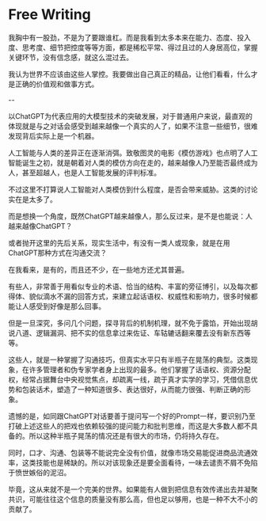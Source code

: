 

# Free Writing

我胸中有一股劲，不是为了要跟谁杠。而是我看到太多本来在能力、态度、投入度、思考度、细节把控度等等方面，都是稀松平常、得过且过的人身居高位，掌握关键环节，没有信念感，就这么混过去。

我认为世界不应该由这些人掌控。我要做出自己真正的精品，让他们看看，什么才是正确的价值观和做事方式。

--

以ChatGPT为代表应用的大模型技术的突破发展，对于普通用户来说，最直观的体现就是与之对话会感受到越来越像一个真实的人了，如果不注意一些细节，很难发现背后实际上是一个机器。

人工智能与人类的差异正在逐渐消弭。致敬图灵的电影《模仿游戏》也点明了人工智能诞生之初，就是朝着对人类的模仿方向在走的，越来越像人乃至能否最终成为人，甚至超越人，也是人工智能发展的评判标准。

不过这里不打算说人工智能对人类模仿到什么程度，是否会带来威胁。这类的讨论实在是太多了。

而是想换一个角度，既然ChatGPT越来越像人，那么反过来，是不是也能说：人越来越像ChatGPT？

或者抛开这里的先后关系，现实生活中，有没有一类人或现象，就是在用ChatGPT那种方式在沟通交流？

在我看来，是有的，而且还不少，在一些地方还尤其普遍。

有些人，非常善于用看似专业的术语、恰当的结构、丰富的旁征博引，以及每次都得体、貌似滴水不漏的回答方式，来建立起话语权、权威性和影响力，很多时候都能让人感受到好像是那么回事。

但是一旦深究，多问几个问题，探寻背后的机制机理，就不免于露馅，开始出现胡说八道、逻辑漏洞、把不实的信息拿过来佐证、车轱辘话翻来覆去没有新东西等等。

这些人，就是一种掌握了沟通技巧，但真实水平只有半瓶子在晃荡的典型。这类现象，在许多管理者和伪专家学者身上出现的最多。他们掌握了话语权、资源分配权，经常占据舞台中央视觉焦点，却疏离一线，疏于真才实学的学习，凭借信息优势和包装话术，塑造了一种知道很多、表达很好，从而能力很强、判断正确的形象。

遗憾的是，如同跟ChatGPT对话要善于提问写一个好的Prompt一样，要识别乃至打破上述这些人的把戏也依赖较强的提问能力和批判思维，而这是大多数人都不具备的。所以这种半瓶子晃荡的情况还是有很大的市场，仍将持久存在。

同时，口才、沟通、包装等不能说完全没有价值，就像市场交易能促进商品流通效率，这类技能也是稀缺的。所以对该现象还是要全面看待，一味去谴责不屑不免陷于愤世嫉俗的泥沼。

毕竟，这从来就不是一个完美的世界。如果能有人做到把信息有效传递出去并凝聚共识，可能往往这个信息的质量没有那么高，但也足以够用，也是一种不大不小的贡献了。

